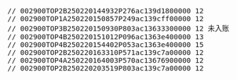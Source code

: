 <span  style="font-family: Simsun,serif; font-size: 17px; ">

~~~
// 002900TOP2B250220144932P276ac139d1800000 12
// 002900TOP1A250220150857P249ac139cff00000 12
// 002900TOP3B250220150930P803ac13633300000 12 未入账
// 002900TOP4B250220151012P096ac1363e400000 13
// 002900TOP4B250220154402P053ac1363e400000 15
// 002900TOP2B250220163310P571ac139c7a00000 12
// 002900TOP4A250220164003P570ac13676900000 12
// 002900TOP2B250220203519P803ac139c7a00000 12
~~~

</span>